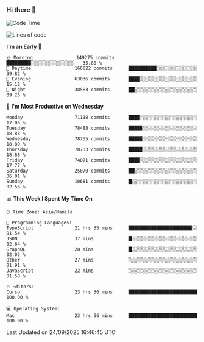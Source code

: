 ### Hi there 👋

<!--START_SECTION:waka-->
![Code Time](http://img.shields.io/badge/Code%20Time-6%2C295%20hrs%2059%20mins-blue)

![Lines of code](https://img.shields.io/badge/From%20Hello%20World%20I%27ve%20Written-142.2%20million%20lines%20of%20code-blue)

**I'm an Early 🐤** 

```text
🌞 Morning                149275 commits      █████████░░░░░░░░░░░░░░░░   35.80 % 
🌆 Daytime                166022 commits      ██████████░░░░░░░░░░░░░░░   39.82 % 
🌃 Evening                63036 commits       ████░░░░░░░░░░░░░░░░░░░░░   15.12 % 
🌙 Night                  38583 commits       ██░░░░░░░░░░░░░░░░░░░░░░░   09.25 % 
```
📅 **I'm Most Productive on Wednesday** 

```text
Monday                   71118 commits       ████░░░░░░░░░░░░░░░░░░░░░   17.06 % 
Tuesday                  78488 commits       █████░░░░░░░░░░░░░░░░░░░░   18.83 % 
Wednesday                78755 commits       █████░░░░░░░░░░░░░░░░░░░░   18.89 % 
Thursday                 78733 commits       █████░░░░░░░░░░░░░░░░░░░░   18.88 % 
Friday                   74071 commits       ████░░░░░░░░░░░░░░░░░░░░░   17.77 % 
Saturday                 25070 commits       ██░░░░░░░░░░░░░░░░░░░░░░░   06.01 % 
Sunday                   10681 commits       █░░░░░░░░░░░░░░░░░░░░░░░░   02.56 % 
```


📊 **This Week I Spent My Time On** 

```text
🕑︎ Time Zone: Asia/Manila

💬 Programming Languages: 
TypeScript               21 hrs 55 mins      ███████████████████████░░   91.54 % 
JSON                     37 mins             █░░░░░░░░░░░░░░░░░░░░░░░░   02.64 % 
GraphQL                  28 mins             █░░░░░░░░░░░░░░░░░░░░░░░░   02.02 % 
Other                    27 mins             ░░░░░░░░░░░░░░░░░░░░░░░░░   01.91 % 
JavaScript               22 mins             ░░░░░░░░░░░░░░░░░░░░░░░░░   01.58 % 

🔥 Editors: 
Cursor                   23 hrs 56 mins      █████████████████████████   100.00 % 

💻 Operating System: 
Mac                      23 hrs 56 mins      █████████████████████████   100.00 % 
```


 Last Updated on 24/09/2025 16:46:45 UTC
<!--END_SECTION:waka-->


<!--
**rad182/rad182** is a ✨ _special_ ✨ repository because its `README.md` (this file) appears on your GitHub profile.

Here are some ideas to get you started:

- 🔭 I’m currently working on ...
- 🌱 I’m currently learning ...
- 👯 I’m looking to collaborate on ...
- 🤔 I’m looking for help with ...
- 💬 Ask me about ...
- 📫 How to reach me: ...
- 😄 Pronouns: ...
- ⚡ Fun fact: ...
-->
